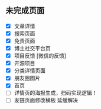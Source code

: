 ## 未完成页面
- [x] 文章详情 
- [x] 搜索页面
- [x] 免责页面
- [x] 博主社交平台页
- [x] 项目反馈 [微信的反馈]
- [x] 开源项目
- [x] 分类详情页面
- [x] 朋友圈图片
- [x] 首页
- [ ] 详情页的海报生成，扫码实现逻辑！
- [ ] 友链页面修改横板  延缓解决